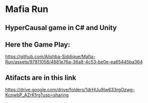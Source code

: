 # Mafia Run 
##  HyperCausal game in C# and Unity

## Here the Game Play:

https://github.com/Alishba-Siddique/Mafia-Run/assets/97811058/4881e76a-36a8-4c53-be0e-ea65445ba364

## Atifacts are in this link 

https://drive.google.com/drive/folders/1drHUu9Iw633rgOzwg-KcpwbP_AZrKfrg?usp=sharing

